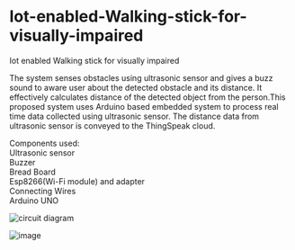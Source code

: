 # Iot-enabled-Walking-stick-for-visually-impaired
Iot enabled Walking stick for visually impaired

The system senses obstacles using ultrasonic sensor and gives a buzz sound to aware user about the detected obstacle and its distance. It effectively calculates distance of the detected object from the person.This proposed system uses Arduino based embedded system to process real time data collected using ultrasonic sensor. The distance data from ultrasonic sensor is conveyed to the ThingSpeak cloud.



Components used:  
Ultrasonic sensor  
Buzzer  
Bread Board  
Esp8266(Wi-Fi module) and adapter  
Connecting Wires  
Arduino UNO  


![circuit diagram](https://user-images.githubusercontent.com/7759342/123505631-dc499d00-d67d-11eb-87c9-84efbde4b178.PNG)

![image](https://user-images.githubusercontent.com/7759342/123506189-a1953400-d680-11eb-963f-b38ad59a61e2.png)
